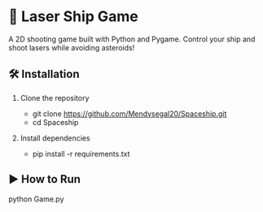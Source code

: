 
# 🚀 Laser Ship Game

A 2D shooting game built with Python and Pygame.
Control your ship and shoot lasers while avoiding asteroids!

## 🛠️ Installation

1. Clone the repository
   - git clone https://github.com/Mendysegal20/Spaceship.git
   - cd Spaceship

2. Install dependencies
   - pip install -r requirements.txt


## ▶️ How to Run
  python Game.py

